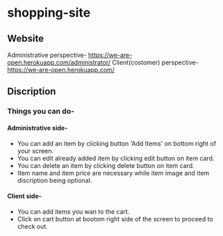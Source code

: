 # shopping-site
## Website
Administrative perspective- https://we-are-open.herokuapp.com/administrator/
Client(costomer) perspective- https://we-are-open.herokuapp.com/
## Discription
### Things you can do-
#### Administrative side-
- You can add an item by clicking button 'Add Items' on bottom right of your screen.
- You can edit already added item by clicking edit button on item card.
- You can delete an item by clicking delete button on item card.
- Item name and item price are necessary while item image and item discription being optional.

#### Client side-
- You can add items you wan to the cart.
- Click on cart button at bootom right side of the screen to proceed to check out.
